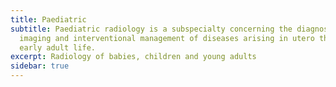 ```yaml
---
title: Paediatric
subtitle: Paediatric radiology is a subspecialty concerning the diagnostic
  imaging and interventional management of diseases arising in utero through to
  early adult life.
excerpt: Radiology of babies, children and young adults
sidebar: true
---
```

